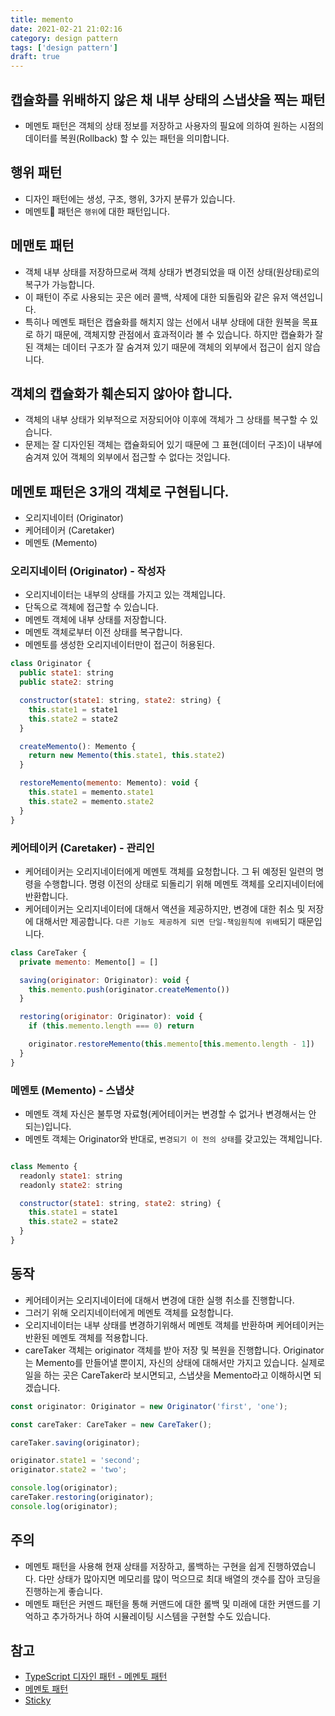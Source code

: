 ```yaml
---
title: memento
date: 2021-02-21 21:02:16
category: design pattern
tags: ['design pattern']
draft: true
---
```


## 캡슐화를 위배하지 않은 채 내부 상태의 스냅샷을 찍는 패턴

- 메멘토 패턴은 객체의 상태 정보를 저장하고 사용자의 필요에 의하여 원하는 시점의 데이터를 복원(Rollback) 할 수 있는 패턴을 의미합니다.

## 행위 패턴

- 디자인 패턴에는 생성, 구조, 행위, 3가지 분류가 있습니다.
- 메멘토 패턴은 `행위`에 대한 패턴입니다.

## 메맨토 패턴

- 객체 내부 상태를 저장하므로써 객체 상태가 변경되었을 때 이전 상태(원상태)로의 복구가 가능합니다.
- 이 패턴이 주로 사용되는 곳은 에러 콜백, 삭제에 대한 되돌림와 같은 유저 액션입니다.
- 특히나 메멘토 패턴은 캡슐화를 해치지 않는 선에서 내부 상태에 대한 원복을 목표로 하기 때문에, 객체지향 관점에서 효과적이라 볼 수 있습니다. 하지만 캡슐화가 잘 된 객체는 데이터 구조가 잘 숨겨져 있기 때문에 객체의 외부에서 접근이 쉽지 않습니다.

## 객체의 캡슐화가 훼손되지 않아야 합니다.

- 객체의 내부 상태가 외부적으로 저장되어야 이후에 객체가 그 상태를 복구할 수 있습니다.
- 문제는 잘 디자인된 객체는 캡슐화되어 있기 때문에 그 표현(데이터 구조)이 내부에 숨겨져 있어 객체의 외부에서 접근할 수 없다는 것입니다.

## 메멘토 패턴은 3개의 객체로 구현됩니다.

- 오리지네이터 (Originator)
- 케어테이커 (Caretaker)
- 메멘토 (Memento)

### 오리지네이터 (Originator) - 작성자

- 오리지네이터는 내부의 상태를 가지고 있는 객체입니다.
- 단독으로 객체에 접근할 수 있습니다.
- 메멘토 객체에 내부 상태를 저장합니다.
- 메멘토 객체로부터 이전 상태를 복구합니다.
- 메멘토를 생성한 오리지네이터만이 접근이 허용된다.

```js
class Originator {
  public state1: string
  public state2: string

  constructor(state1: string, state2: string) {
    this.state1 = state1
    this.state2 = state2
  }

  createMemento(): Memento {
    return new Memento(this.state1, this.state2)
  }

  restoreMemento(memento: Memento): void {
    this.state1 = memento.state1
    this.state2 = memento.state2
  }
}

```

### 케어테이커 (Caretaker) - 관리인

- 케어테이커는 오리지네이터에게 메멘토 객체를 요청합니다. 그 뒤 예정된 일련의 명령을 수행합니다. 명령 이전의 상태로 되돌리기 위해 메멘토 객체를 오리지네이터에 반환합니다.
- 케어테이커는 오리지네이터에 대해서 액션을 제공하지만, 변경에 대한 취소 및 저장에 대해서만 제공합니다. `다른 기능도 제공하게 되면 단일-책임원칙에 위배`되기 때문입니다.

```js
class CareTaker {
  private memento: Memento[] = []

  saving(originator: Originator): void {
    this.memento.push(originator.createMemento())
  }

  restoring(originator: Originator): void {
    if (this.memento.length === 0) return

    originator.restoreMemento(this.memento[this.memento.length - 1])
  }
}

```

### 메멘토 (Memento) - 스냅샷

- 메멘토 객체 자신은 불투명 자료형(케어테이커는 변경할 수 없거나 변경해서는 안 되는)입니다.
- 메멘토 객체는 Originator와 반대로, `변경되기 이 전의 상태`를 갖고있는 객체입니다.

```js

class Memento {
  readonly state1: string
  readonly state2: string

  constructor(state1: string, state2: string) {
    this.state1 = state1
    this.state2 = state2
  }
}

```

## 동작

- 케어테이커는 오리지네이터에 대해서 변경에 대한 실행 취소를 진행합니다.
- 그러기 위해 오리지네이터에게 메멘토 객체를 요청합니다.
- 오리지네이터는 내부 상태를 변경하기위해서 메멘토 객체를 반환하며 케어테이커는 반환된 메멘토 객체를 적용합니다.
- careTaker 객체는 originator 객체를 받아 저장 및 복원을 진행합니다. Originator는 Memento를 만들어낼 뿐이지, 자신의 상태에 대해서만 가지고 있습니다. 실제로 일을 하는 곳은 CareTaker라 보시면되고, 스냅샷을 Memento라고 이해하시면 되겠습니다.

```js
const originator: Originator = new Originator('first', 'one');

const careTaker: CareTaker = new CareTaker();

careTaker.saving(originator);

originator.state1 = 'second';
originator.state2 = 'two';

console.log(originator);
careTaker.restoring(originator);
console.log(originator);
```

## 주의

- 메멘토 패턴을 사용해 현재 상태를 저장하고, 롤백하는 구현을 쉽게 진행하였습니다. 다만 상태가 많아지면 메모리를 많이 먹으므로 최대 배열의 갯수를 잡아 코딩을 진행하는게 좋습니다.
- 메멘토 패턴은 커멘드 패턴을 통해 커맨드에 대한 롤백 및 미래에 대한 커맨드를 기억하고 추가하거나 하여 시뮬레이팅 시스템을 구현할 수도 있습니다.

## 참고

- [TypeScript 디자인 패턴 - 메멘토 패턴](https://vallista.kr/2020/06/07/TypeScript-%EB%94%94%EC%9E%90%EC%9D%B8-%ED%8C%A8%ED%84%B4-%EB%A9%94%EB%A9%98%ED%86%A0-%ED%8C%A8%ED%84%B4/)
- [메멘토 패턴](https://ko.wikipedia.org/wiki/%EB%A9%94%EB%A9%98%ED%86%A0_%ED%8C%A8%ED%84%B4)
- [Sticky](https://sticky32.tistory.com/entry/디자인패턴-메멘토-패턴Memento-Pattern)
